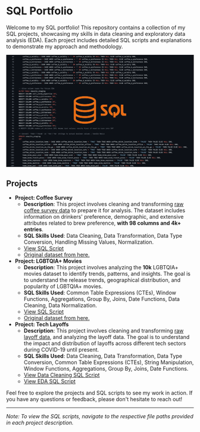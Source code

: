 # SQL Portfolio

Welcome to my SQL portfolio! This repository contains a collection of my SQL projects, showcasing my skills in data cleaning and exploratory data analysis (EDA). Each project includes detailed SQL scripts and explanations to demonstrate my approach and methodology.

![SQL Banner](sql-banner.png)

## Projects

- **Project: Coffee Survey**
  - **Description**: This project involves cleaning and transforming [raw coffee survey data](Coffee/GACTT_RESULTS_ANONYMIZED_v2.csv) to prepare it for analysis. The dataset includes information on drinkers' preference, demographic, and extensive attributes related to brew preference, **with 98 columns and 4k+ entries**.
  - **SQL Skills Used**: Data Cleaning, Data Transformation, Data Type Conversion, Handling Missing Values, Normalization.
  - [View SQL Script](Coffee/coffee_dataCleaningProject.sql)
  - [Original dataset from here.](https://github.com/rfordatascience/tidytuesday/blob/master/data/2024/2024-05-14/readme.md#coffee_surveycsv)
- **Project: LGBTQIA+ Movies**
  - **Description**: This project involves analyzing the **10k** LGBTQIA+ movies dataset to identify trends, patterns, and insights. The goal is to understand the release trends, geographical distribution, and popularity of LGBTQIA+ movies.
  -	**SQL Skills Used**: Common Table Expressions (CTEs), Window Functions, Aggregations, Group By, Joins, Date Functions, Data Cleaning, Data Normalization.
  - [View SQL Script](LGBTQIA%2B%20Movies/lgbtmovies_ExploratoryDataAnalysis.sql)
  - [Original dataset from here.](https://github.com/r-lgbtq/tidyrainbow/tree/main/data/LGBTQ-movie-database)
- **Project: Tech Layoffs**
  - **Description**: This project involves cleaning and transforming [raw layoff data](Layoffs/layoffs.csv), and analyzing the layoff data. The goal is to understand the impact and distribution of layoffs across different tech sectors during COVID-19 until present.
  -	**SQL Skills Used**: Data Cleaning, Data Transformation, Data Type Conversion, Common Table Expressions (CTEs), String Manipulation, Window Functions, Aggregations, Group By, Joins, Date Functions.
  - [View Data Cleaning SQL Script](Layoffs/layoffs_dataCleaningProject.sql)
  - [View EDA SQL Script](Layoffs/layoffs_ExploratoryDataAnalysis.sql)

Feel free to explore the projects and SQL scripts to see my work in action. If you have any questions or feedback, please don't hesitate to reach out!

---

*Note: To view the SQL scripts, navigate to the respective file paths provided in each project description.*